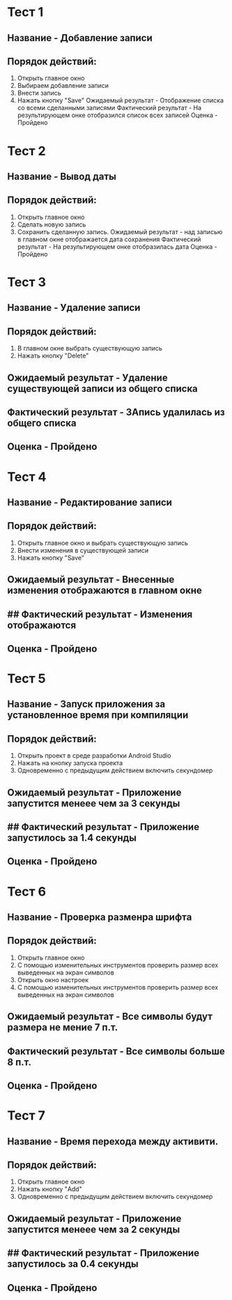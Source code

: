 #  Тест 1
## Название - Добавление записи   
## Порядок действий: 
1. Открыть главное окно
2. Выбираем добавление записи
3. Внести запись
4. Нажать кнопку "Save"
Ожидаемый результат - Отображение списка со всеми сделанными записями
Фактический результат - На результирующем онке отобразился список всех записей
Оценка - Пройдено


#  Тест 2
## Название - Вывод даты     
## Порядок действий: 
1. Открыть главное окно 
2. Сделать новую запись
3. Сохранить сделанную запись.
Ожидаемый результат - над записью в главном окне отображается дата сохранения 
Фактический результат - На результирующем онке отобразилась дата
Оценка - Пройдено


#  Тест 3
## Название - Удаление записи
## Порядок действий: 
1. В главном окне выбрать существующую запись   
2. Нажать кнопку "Delete"
## Ожидаемый результат - Удаление существующей записи из общего списка
## Фактический результат - ЗАпись удалилась из общего списка
## Оценка - Пройдено



#  Тест 4
## Название - Редактирование записи 
## Порядок действий: 
1. Открыть главное окно и выбрать существующую запись
2. Внести изменения в существующей записи
3. Нажать кнопку "Save"
## Ожидаемый результат - Внесенные изменения отображаются в главном окне
## ## Фактический результат - Изменения отображаются
## Оценка - Пройдено



#  Тест 5
## Название - Запуск приложения за установленное время при компиляции
## Порядок действий: 
1. Открыть проект в среде разработки Android Studio
2. Нажать на кнопку запуска проекта
3. Одновременно с предыдущим действием включить секундомер
## Ожидаемый результат - Приложение запустится менеее чем за 3 секунды
## ## Фактический результат - Приложение запустилось за 1.4 секунды
## Оценка - Пройдено



#  Тест 6
## Название - Проверка разменра шрифта
## Порядок действий: 
1. Открыть главное окно
2. С помощью изменительных инструментов проверить размер всех выведенных на экран символов
3. Открыть окно настроек
4. С помощью изменительных инструментов проверить размер всех выведенных на экран символов
## Ожидаемый результат - Все символы будут размера не мение 7 п.т.
## Фактический результат - Все символы больше 8 п.т.
## Оценка - Пройдено


#  Тест 7
## Название - Время перехода между активити.
## Порядок действий: 
1. Открыть главное окно
2. Нажать кнопку "Add"
3. Одновременно с предыдущим действием включить секундомер
## Ожидаемый результат - Приложение запустится менеее чем за 2 секунды
## ## Фактический результат - Приложение запустилось за 0.4 секунды
## Оценка - Пройдено


